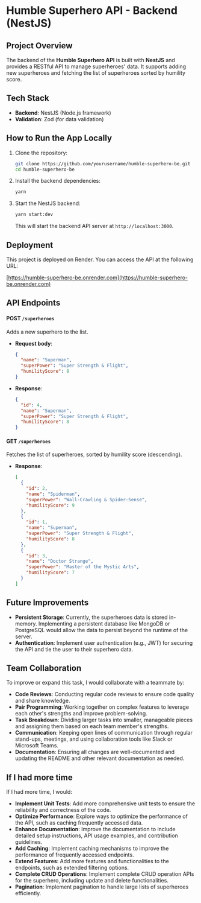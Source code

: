 # Humble Superhero API - Backend (NestJS)

## Project Overview
The backend of the **Humble Superhero API** is built with **NestJS** and provides a RESTful API to manage superheroes' data. It supports adding new superheroes and fetching the list of superheroes sorted by humility score.

## Tech Stack
- **Backend**: NestJS (Node.js framework)
- **Validation**: Zod (for data validation)

## How to Run the App Locally

1. Clone the repository:
   ```bash
   git clone https://github.com/yourusername/humble-superhero-be.git
   cd humble-superhero-be
   ```

2. Install the backend dependencies:
   ```bash
   yarn
   ```

3. Start the NestJS backend:
   ```bash
   yarn start:dev
   ```
   This will start the backend API server at `http://localhost:3000`.

## Deployment
This project is deployed on Render. You can access the API at the following URL:

[https://humble-superhero-be.onrender.com](https://humble-superhero-be.onrender.com)

## API Endpoints

#### POST `/superheroes`
Adds a new superhero to the list.

- **Request body**:
  ```json
  {
    "name": "Superman",
    "superPower": "Super Strength & Flight",
    "humilityScore": 8
  }
  ```

- **Response**:
  ```json
  {
    "id": 4,
    "name": "Superman",
    "superPower": "Super Strength & Flight",
    "humilityScore": 8
  }
  ```

#### GET `/superheroes`
Fetches the list of superheroes, sorted by humility score (descending).

- **Response**:
  ```json
  [
    {
      "id": 2,
      "name": "Spiderman",
      "superPower": "Wall-Crawling & Spider-Sense",
      "humilityScore": 9
    },
    {
      "id": 1,
      "name": "Superman",
      "superPower": "Super Strength & Flight",
      "humilityScore": 8
    },
    {
      "id": 3,
      "name": "Doctor Strange",
      "superPower": "Master of the Mystic Arts",
      "humilityScore": 7
    }
  ]
  ```

## Future Improvements
- **Persistent Storage**: Currently, the superheroes data is stored in-memory. Implementing a persistent database like MongoDB or PostgreSQL would allow the data to persist beyond the runtime of the server.
- **Authentication**: Implement user authentication (e.g., JWT) for securing the API and tie the user to their superhero data.

## Team Collaboration
To improve or expand this task, I would collaborate with a teammate by:
- **Code Reviews**: Conducting regular code reviews to ensure code quality and share knowledge.
- **Pair Programming**: Working together on complex features to leverage each other's strengths and improve problem-solving.
- **Task Breakdown**: Dividing larger tasks into smaller, manageable pieces and assigning them based on each team member's strengths.
- **Communication**: Keeping open lines of communication through regular stand-ups, meetings, and using collaboration tools like Slack or Microsoft Teams.
- **Documentation**: Ensuring all changes are well-documented and updating the README and other relevant documentation as needed.

## If I had more time

If I had more time, I would:
- **Implement Unit Tests**: Add more comprehensive unit tests to ensure the reliability and correctness of the code.
- **Optimize Performance**: Explore ways to optimize the performance of the API, such as caching frequently accessed data.
- **Enhance Documentation**: Improve the documentation to include detailed setup instructions, API usage examples, and contribution guidelines.
- **Add Caching**: Implement caching mechanisms to improve the performance of frequently accessed endpoints.
- **Extend Features**: Add more features and functionalities to the endpoints, such as extended filtering options.
- **Complete CRUD Operations**: Implement complete CRUD operation APIs for the superhero, including update and delete functionalities.
- **Pagination**: Implement pagination to handle large lists of superheroes efficiently.